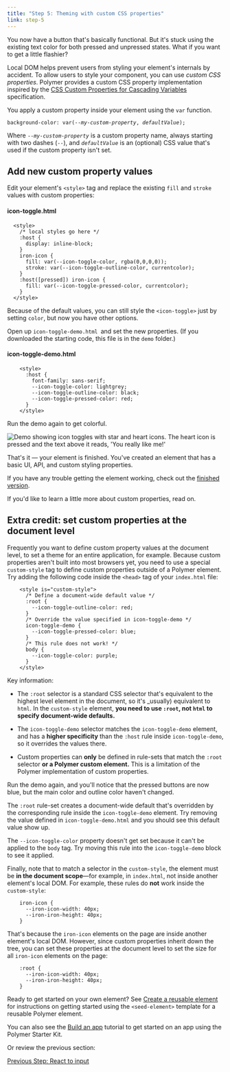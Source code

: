 ```yaml
---
title: "Step 5: Theming with custom CSS properties"
link: step-5
---
```


You now have a button that's basically functional. But it's stuck using the
existing text color for both pressed and unpressed states. What if you want to
get a little flashier?

Local DOM helps prevent users from styling your element's internals by accident.
To allow users to style your component, you can use _custom CSS properties_. Polymer
provides a custom CSS property implementation inspired by the
[CSS Custom Properties for Cascading Variables](http://www.w3.org/TR/css-variables/) specification.

You apply a custom property inside your element using the `var` function.


<pre><code>background-color: var(<em>--my-custom-property</em>, <em>defaultValue</em>);</pre></code>

Where <code>--<em>my-custom-property</em></code> is a custom property name, always starting with two dashes (`--`), and <code><em>defaultValue</em></code> is an (optional) CSS value that's used if the custom property isn't set.

## Add new custom property values

Edit your element's `<style>` tag and replace the existing `fill` and `stroke`
values with custom properties:

#### icon-toggle.html



```
  <style>
    /* local styles go here */
    :host {
      display: inline-block;
    }
    iron-icon {
      fill: var(--icon-toggle-color, rgba(0,0,0,0));
      stroke: var(--icon-toggle-outline-color, currentcolor);
    }
    :host([pressed]) iron-icon {
      fill: var(--icon-toggle-pressed-color, currentcolor);
    }
  </style>
```

Because of the default values, you can still style the `<icon-toggle>` just by
setting `color`, but now you have other options.

Open up `icon-toggle-demo.html `and set the new properties. (If you downloaded
the starting code, this file is in the `demo` folder.)

#### icon-toggle-demo.html



```
    <style>
      :host {
        font-family: sans-serif;
        --icon-toggle-color: lightgrey;
        --icon-toggle-outline-color: black;
        --icon-toggle-pressed-color: red;
      }
    </style>
```

Run the demo again to get colorful.



<img src="/images/1.0/first-element/toggles-styled.png" alt="Demo showing
icon toggles with star and heart icons. The heart icon is pressed and the text
above it reads, 'You really like me!'">

That's it — your element is finished. You've created an element that has a basic
UI, API, and custom styling properties.

If you have any trouble getting the element working, check out the
[finished version](https://github.com/googlecodelabs/polymer-first-elements/blob/master/icon-toggle-finished/icon-toggle.html).

If you'd like to learn a little more about custom properties, read on.

## Extra credit: set custom properties at the document level

Frequently you want to define custom property values at the document level, to
set a theme for an entire application, for example. Because custom properties
aren't built into most browsers yet, you need to use a special `custom-style`
tag to define custom properties outside of a Polymer element. Try
adding the following code inside the `<head>` tag of your `index.html` file:

```
    <style is="custom-style">
      /* Define a document-wide default value */
      :root {
        --icon-toggle-outline-color: red;
      }
      /* Override the value specified in icon-toggle-demo */
      icon-toggle-demo {
        --icon-toggle-pressed-color: blue;
      }
      /* This rule does not work! */
      body {
        --icon-toggle-color: purple;
      }
    </style>
```

Key information:

*   The `:root` selector is a standard CSS selector that's equivalent to the
    highest level element in the document, so it's _usually) equivalent to `html`.
    In the `custom-style` element, **you need to use `:root`, not `html` to specify
    document-wide defaults.**

*   The `icon-toggle-demo` selector matches the `icon-toggle-demo` element, and
    has a **higher specificity** than the `:host` rule inside `icon-toggle-demo`,
    so it overrides the values there.

*   Custom properties can **only** be defined in rule-sets that match the `:root`
    selector **or a Polymer custom element.** This is a limitation
    of the Polymer implementation of custom properties.

Run the demo again, and you'll notice that the pressed buttons are now blue,
but the main color and outline color haven't changed.

The `:root` rule-set creates a document-wide default that's overridden by the
corresponding rule inside the `icon-toggle-demo` element. Try removing the value
defined in `icon-toggle-demo.html` and you should see this default value show up.

The `--icon-toggle-color` property doesn't get set because it can't be applied
to the `body` tag. Try moving this rule into the `icon-toggle-demo` block to see
it applied.

Finally, note that to match a selector in the `custom-style`, the element must
be **in the document scope**—for example, in `index.html`, not inside another
element's local DOM. For example, these rules do **not** work inside the
`custom-style`:

```
    iron-icon {
      --iron-icon-width: 40px;
      --iron-iron-height: 40px;
    }
```

That's because the `iron-icon` elements on the page are inside another element's
local DOM. However, since custom properties inherit down the tree, you can set
these properties at the document level to set the size for all `iron-icon`
elements on the page:

```
    :root {
      --iron-icon-width: 40px;
      --iron-iron-height: 40px;
    }
```

Ready to get started on your own element? See
[Create a reusable element](../reusableelements.html) for instructions on getting
started using the `<seed-element>` template for a reusable Polymer
element.

You can also see the [Build an app](../psk/set-up.html)
tutorial to get started on an app using the Polymer Starter Kit.

Or review the previous section:

<a class="blue-button" href="step-4.html">
  Previous Step: React to input
</a>
